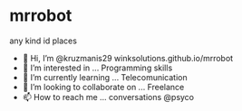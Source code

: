 # mrrobot
any kind id places

- 👋 Hi, I’m @kruzmanis29 winksolutions.github.io/mrrobot
- 👀 I’m interested in ... Programming skills
- 🌱 I’m currently learning ... Telecomunication
- 💞️ I’m looking to collaborate on ... Freelance
- 📫 How to reach me ... conversations @psyco

<!---
kruzmanis29/kruzmanis29 is a ✨ special ✨ repository because its `README.md` (this file) appears on your GitHub profile.
You can click the Preview link to take a look at your changes.
--->
